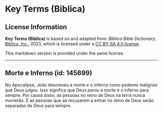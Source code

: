 # Key Terms (Biblica)

## License Information

**Key Terms (Biblica)** is based on and adapted from: _Biblica Bible Dictionary_, [Biblica, Inc.](https://www.biblica.com/), 2023, which is licensed under a [CC BY-SA 4.0 license](https://creativecommons.org/licenses/by-sa/4.0/legalcode.en).

This markdown version is provided under the same license.



--------------------------------

## Morte e Inferno (id: 145699)

No Apocalipse, João descreveu a morte e o inferno como poderes malignos que Deus julgou. Isso significa que Deus parou a morte e o inferno para sempre. Por causa disso, as pessoas no reino de Deus na terra nunca morrerão. E as pessoas que se recusarem a entrar no reino de Deus serão separadas de Deus para sempre.



